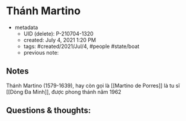 # Thánh Martino

- metadata
	- UID (delete): P-210704-1320
	- created: July 4, 2021 1:20 PM
	- tags: #created/2021/Jul/4, #people #state/boat  
	- previous note:

## Notes
Thánh Martino (1579-1639), hay còn gọi là [[Martino de Porres]] là tu sĩ [[Dòng Đa Minh]], được phong thánh năm 1962

## Questions & thoughts:

